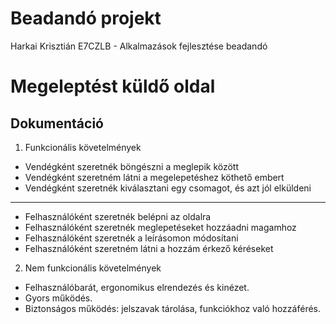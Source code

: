 # Beadandó projekt
 Harkai Krisztián E7CZLB - Alkalmazások fejlesztése beadandó
# Megeleptést küldő oldal
## Dokumentáció

1. Funkcionális követelmények

* Vendégként szeretnék böngészni a meglepik között
* Vendégként szeretném látni a megelepetéshez köthető embert
* Vendégként szeretnék kiválasztani egy csomagot, és azt jól elküldeni

------

* Felhasználóként szeretnék belépni az oldalra
* Felhasználóként szeretnék meglepetéseket hozzáadni magamhoz
* Felhasználóként szeretnék a leírásomon módosítani
* Felhasználóként szeretném látni a hozzám érkező kéréseket

2. Nem funkcionális követelmények

* Felhasználóbarát, ergonomikus elrendezés és kinézet.
* Gyors működés.
* Biztonságos működés: jelszavak tárolása, funkciókhoz való hozzáférés.
